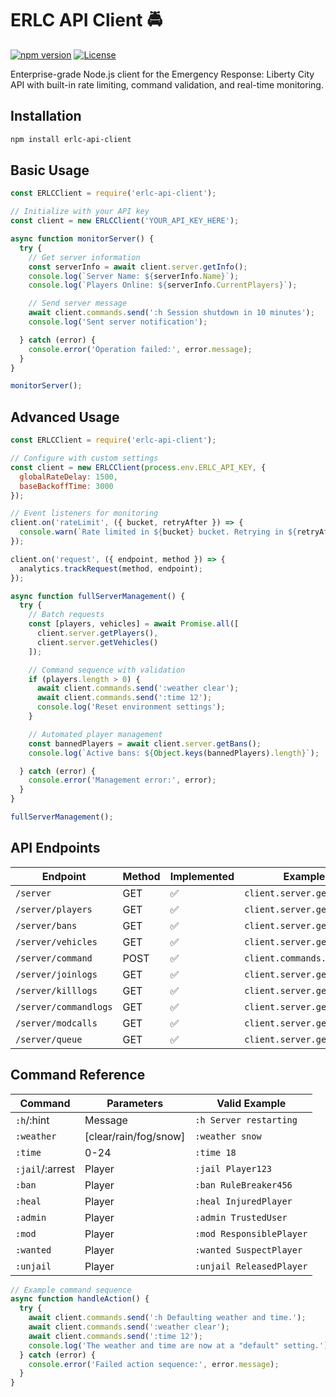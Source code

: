 # ERLC API Client 🚔

[![npm version](https://img.shields.io/npm/v/erlc-api-client)](https://www.npmjs.com/package/erlc-api-client)
[![License](https://img.shields.io/badge/License-MIT%20with%20Restrictions-blue)](LICENSE.md)

Enterprise-grade Node.js client for the Emergency Response: Liberty City API with built-in rate limiting, command validation, and real-time monitoring.

## Installation

```bash
npm install erlc-api-client
```
## Basic Usage
```js
const ERLCClient = require('erlc-api-client');

// Initialize with your API key
const client = new ERLCClient('YOUR_API_KEY_HERE');

async function monitorServer() {
  try {
    // Get server information
    const serverInfo = await client.server.getInfo();
    console.log(`Server Name: ${serverInfo.Name}`);
    console.log(`Players Online: ${serverInfo.CurrentPlayers}`);

    // Send server message
    await client.commands.send(':h Session shutdown in 10 minutes');
    console.log('Sent server notification');

  } catch (error) {
    console.error('Operation failed:', error.message);
  }
}

monitorServer();
```
## Advanced Usage
```js
const ERLCClient = require('erlc-api-client');

// Configure with custom settings
const client = new ERLCClient(process.env.ERLC_API_KEY, {
  globalRateDelay: 1500,
  baseBackoffTime: 3000
});

// Event listeners for monitoring
client.on('rateLimit', ({ bucket, retryAfter }) => {
  console.warn(`Rate limited in ${bucket} bucket. Retrying in ${retryAfter}ms`);
});

client.on('request', ({ endpoint, method }) => {
  analytics.trackRequest(method, endpoint);
});

async function fullServerManagement() {
  try {
    // Batch requests
    const [players, vehicles] = await Promise.all([
      client.server.getPlayers(),
      client.server.getVehicles()
    ]);

    // Command sequence with validation
    if (players.length > 0) {
      await client.commands.send(':weather clear');
      await client.commands.send(':time 12');
      console.log('Reset environment settings');
    }

    // Automated player management
    const bannedPlayers = await client.server.getBans();
    console.log(`Active bans: ${Object.keys(bannedPlayers).length}`);

  } catch (error) {
    console.error('Management error:', error);
  }
}

fullServerManagement();
```
## API Endpoints

| Endpoint                | Method | Implemented | Example Usage                     |
|-------------------------|--------|-------------|-----------------------------------|
| `/server`               | GET    | ✅          | `client.server.getInfo()`         |
| `/server/players`       | GET    | ✅          | `client.server.getPlayers()`      |
| `/server/bans`          | GET    | ✅          | `client.server.getBans()`         |
| `/server/vehicles`      | GET    | ✅          | `client.server.getVehicles()`     |
| `/server/command`       | POST   | ✅          | `client.commands.send()`          |
| `/server/joinlogs`      | GET    | ✅          | `client.server.getJoinLogs()`     |
| `/server/killlogs`      | GET    | ✅          | `client.server.getKillLogs()`     |
| `/server/commandlogs`   | GET    | ✅          | `client.server.getCommandLogs()`  |
| `/server/modcalls`      | GET    | ✅          | `client.server.getModCalls()`     |
| `/server/queue`         | GET    | ✅          | `client.server.getQueue()`        |

## Command Reference

| Command           | Parameters                   | Valid Example                   |
|-------------------|------------------------------|---------------------------------|
| `:h`/:hint       | Message                      | `:h Server restarting`         |
| `:weather`        | [clear/rain/fog/snow]        | `:weather snow`                |
| `:time`           | 0-24                         | `:time 18`                     |
| `:jail`/:arrest   | Player                       | `:jail Player123`              |
| `:ban`            | Player                       | `:ban RuleBreaker456`          |
| `:heal`           | Player                       | `:heal InjuredPlayer`          |
| `:admin`          | Player                       | `:admin TrustedUser`           |
| `:mod`            | Player                       | `:mod ResponsiblePlayer`       |
| `:wanted`         | Player                       | `:wanted SuspectPlayer`        |
| `:unjail`         | Player                       | `:unjail ReleasedPlayer`       |

```js
// Example command sequence
async function handleAction() {
  try {
    await client.commands.send(':h Defaulting weather and time.');
    await client.commands.send(':weather clear');
    await client.commands.send(':time 12');
    console.log('The weather and time are now at a "default" setting.');
  } catch (error) {
    console.error('Failed action sequence:', error.message);
  }
}
```

